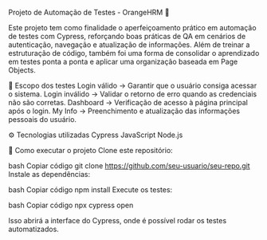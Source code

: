 Projeto de Automação de Testes - OrangeHRM 🦋

Este projeto tem como finalidade o aperfeiçoamento prático em automação de testes com Cypress, reforçando boas práticas de QA em cenários de autenticação, navegação e atualização de informações.
Além de treinar a estruturação de código, também foi uma forma de consolidar o aprendizado em testes ponta a ponta e aplicar uma organização baseada em Page Objects.

🔎 Escopo dos testes
Login válido → Garantir que o usuário consiga acessar o sistema.
Login inválido → Validar o retorno de erro quando as credenciais não são corretas.
Dashboard → Verificação de acesso à página principal após o login.
My Info → Preenchimento e atualização das informações pessoais do usuário.

⚙️ Tecnologias utilizadas
Cypress
JavaScript
Node.js

🚀 Como executar o projeto
Clone este repositório:

bash
Copiar código
git clone https://github.com/seu-usuario/seu-repo.git
Instale as dependências:

bash
Copiar código
npm install
Execute os testes:

bash
Copiar código
npx cypress open

Isso abrirá a interface do Cypress, onde é possível rodar os testes automatizados.




